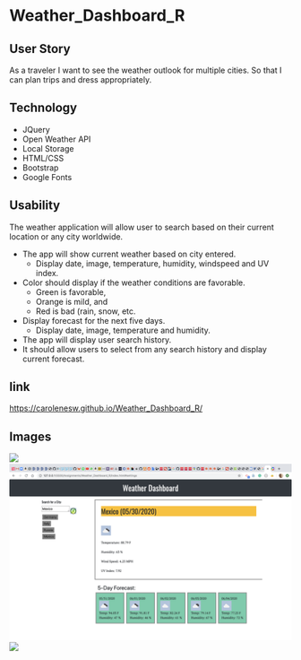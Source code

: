 # Weather_Dashboard_R

## User Story 

As a traveler I want to see the weather outlook for multiple cities. 
So that I can plan trips and dress appropriately.

## Technology

- JQuery
- Open Weather API
- Local Storage 
- HTML/CSS
- Bootstrap
- Google Fonts  

## Usability

The weather application will allow user to search based on their current location or any city worldwide.

- The app will show current weather based on city entered. 
    - Display date, image, temperature, humidity, windspeed and UV index.
- Color should display if the weather conditions are favorable. 
    - Green is favorable,
    - Orange is mild, and
    - Red is bad (rain, snow, etc.
- Display forecast for the next five days.
    - Display date, image, temperature and humidity.
- The app will display user search history.
- It should allow users to  select from any search history and display current forecast.


## link

https://carolenesw.github.io/Weather_Dashboard_R/

## Images

<img src="Weather_Dashboard_R/Asset/image/green.png">


<img src="Asset/image/yellow.png">


<img src="../Asset/image/red.png">

